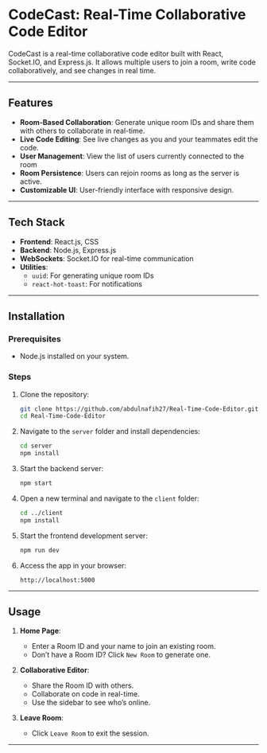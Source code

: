 

# CodeCast: Real-Time Collaborative Code Editor

CodeCast is a real-time collaborative code editor built with React, Socket.IO, and Express.js. It allows multiple users to join a room, write code collaboratively, and see changes in real time.

---

## Features

- **Room-Based Collaboration**: Generate unique room IDs and share them with others to collaborate in real-time.
- **Live Code Editing**: See live changes as you and your teammates edit the code.
- **User Management**: View the list of users currently connected to the room
- **Room Persistence**: Users can rejoin rooms as long as the server is active.
- **Customizable UI**: User-friendly interface with responsive design.

---

## Tech Stack

- **Frontend**: React.js, CSS
- **Backend**: Node.js, Express.js
- **WebSockets**: Socket.IO for real-time communication
- **Utilities**:
  - `uuid`: For generating unique room IDs
  - `react-hot-toast`: For notifications

---

## Installation

### Prerequisites
- Node.js installed on your system.

### Steps
1. Clone the repository:
   ```bash
   git clone https://github.com/abdulnafih27/Real-Time-Code-Editor.git
   cd Real-Time-Code-Editor
   ```

2. Navigate to the `server` folder and install dependencies:
   ```bash
   cd server
   npm install
   ```

3. Start the backend server:
   ```bash
   npm start
   ```


4. Open a new terminal and navigate to the `client` folder:
   ```bash
   cd ../client
   npm install
   ```

5. Start the frontend development server:
   ```bash
   npm run dev
   ```

6. Access the app in your browser:
   ```
   http://localhost:5000
   ```

---

## Usage

1. **Home Page**:
   - Enter a Room ID and your name to join an existing room.
   - Don’t have a Room ID? Click `New Room` to generate one.

2. **Collaborative Editor**:
   - Share the Room ID with others.
   - Collaborate on code in real-time.
   - Use the sidebar to see who’s online.

3. **Leave Room**:
   - Click `Leave Room` to exit the session.

---



